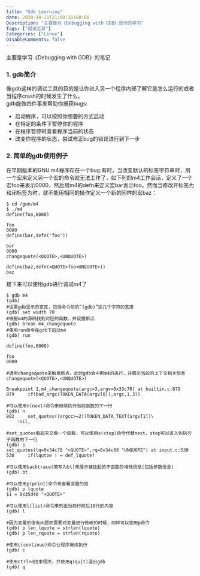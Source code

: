 ```yaml
---
title: "Gdb Learning"
date: 2020-10-21T21:00:21+08:00
Description: "主要是对《Debugging with GDB》进行的学习"
Tags: ["调试工具"]
Categories: ["Linux"]
DisableComments: false
---
```


主要是学习《Debugging with GDB》的笔记  

<!--more-->
### 1. gdb简介  
像gdb这样的调试工具的目的是让你进入另一个程序内部了解它是怎么运行的或者当程序crash的时候发生了什么。  
gdb能做四件事来帮助你捕获bugs:  
- 启动程序，可以按照你想要的方式启动  
- 在特定的条件下暂停你的程序  
- 在程序暂停时查看程序当前的状态  
- 改变你程序的状态，尝试修正bug的错误进行到下一步  
### 2. 简单的gdb使用例子
在早期版本的GNU m4程序存在一个bug:有时，当改变默认的标签字符串时，用一个宏来定义另一个宏的命令就无法工作了，如下列的m4工作会话，定义了一个宏foo来表示0000，然后用m4的defn来定义宏bar表示foo。然而当修改开标签为<QUOTE>和闭标签为<UNQUOTE>时，就不能用相同的操作定义一个新的同样的宏baz：  
``` shell
$ cd /gun/m4  
$ ./m4  
define(foo,0000)  

foo  
0000  
define(bar,defn('foo'))  

bar  
0000  
changequote(<QUOTE>,<UNQUOTE>)  

define(baz,defn(<QUOTE>foo<UNQUOTE>))  
baz
```  
接下来可以使用gdb进行调试m4了  
``` shell  
$ gdb m4  
(gdb)  
#设置gdb显示的宽度，包括命令前的“(gdb)”这几个字符的宽度
(gdb) set width 70  
#根据m4的源码找到对应的函数，并设置断点
(gdb) break m4_changequote  
#使用run命令在gdb下启动m4  
(gdb) run  

define(foo,0000)  

foo  
0000  

#调用changequote来触发断点。此时gdb会中断m4的执行，并展示当前的上下文相关信息  
changequote(<QUOTE>,<UNQUOTE>)  

Breakpoint 1,m4_changequote(argc=3,argv=0x33c70) at builtin.c:879  
879     if(bad_argc(TOKEN_DATA(argv[0]),argc,1,3))  

#可以使用n(next)命令来继续执行当前函数的下一行  
(gdb) n  
882     set_quotes((argcc>=2)?TOKEN_DATA_TEXT(argv[1])\
    :nil,    

#set_quotes看起来又像一个函数，可以使用s(step)命令代替next，step可以进入到执行子函数的下一行  
(gdb) s  
set_quotes(lq=0x34c78 "<QUOTE>",rq=0x34c88 "UNQUOTE") at input.c:530  
530     if(lqutoe ! = def_lquote)  

#可以使用backtrace(简写为bt)来展示被挂起的子函数的堆栈信息(包括参数信息)  
(gdb) bt  

#可以使用p(print)命令来查看变量的值  
(gdb) p lquote  
$1 = 0x35d40 "<QUOTE>"  

#可以使用l(list)命令来列出当前行前后10行的内容  
(gdb) l  

#因为变量的值有问题而需要对变量进行修改的时候，同样可以使用p命令  
(gdb) p len_lquote = strlen(lquote)  
(gdb) p len_rquote = strlen(rquote)  

#使用c(continue)命令让程序继续执行  
(gdb) c  

#使用ctrl+d结束程序，并使用q(quit)退出gdb  
(gdb) q
```